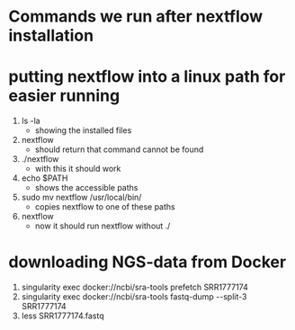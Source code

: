 # Commands we run after nextflow installation

# putting nextflow into a linux path for easier running

1.  ls -la
    * showing the installed files
2.  nextflow
    * should return that command cannot be found
3. ./nextflow
    * with this it should work
4. echo $PATH
    * shows the accessible paths
5. sudo mv nextflow /usr/local/bin/
    * copies nextflow to one of these paths
6. nextflow
    * now it should run nextflow without ./

# downloading NGS-data from Docker

1. singularity exec docker://ncbi/sra-tools prefetch SRR1777174
2. singularity exec docker://ncbi/sra-tools fastq-dump --split-3 SRR1777174
3. less SRR1777174.fastq